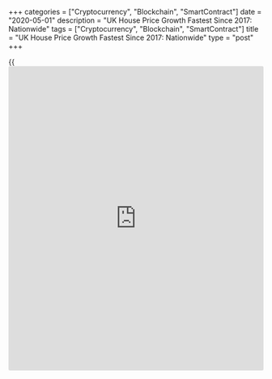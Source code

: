 +++
categories = ["Cryptocurrency", "Blockchain", "SmartContract"]
date = "2020-05-01"
description = "UK House Price Growth Fastest Since 2017: Nationwide"
tags = ["Cryptocurrency", "Blockchain", "SmartContract"]
title = "UK House Price Growth Fastest Since 2017: Nationwide"
type = "post"
+++

{{<iframe id="large-banner" src="https://www.bounty.group/#slide=4.0" width="100%" height="600" scrolling="no" style="border: 0px solid rgb(216, 221, 230); border-radius: 3px;">}}

UK house prices increased at the fastest pace since 2017 in April before
the pandemic struck the [economy][1], data published by the Nationwide
Building Society showed Friday.

House prices increased 3.7 percent on a yearly basis in April, faster
than the 3 percent rise in March. The annual growth was forecast to ease
to 2.5 percent. The latest increase was the strongest since February
2017.

Month-on-month, house prices grew 0.7 percent after climbing 0.8 percent
in the previous month.

Robert Gardner, Nationwide's chief economist, said housing market
activity is now grinding to a halt as a result of the measures
implemented to control the spread of the virus, and where the government
has recommended not entering into housing transactions during this
period.

For comments and feedback [contact](https://www.playgroundfx.com/contact/): editorial@rtt[news](https://www.letsplayfx.com/blog/forex-news-website/).com

[Economic News][1]

 **What parts of the world are seeing the best (and worst) economic
performances lately? Click[here][2] to check out our [Econ Scorecard][2]
and find out! See up-to-the-moment [ranking](https://www.playgroundfx.com/blog/crypto-exchange-ranking/)s for the best and worst
performers in [GDP][3], [unemployment rate][4], [inflation][5] and much
more.**

   1. www.rtt[news](https://www.letsplayfx.com/blog/forex-news-website/).com/Content/EconomicNews.aspx
   2. www.rtt[news](https://www.letsplayfx.com/blog/forex-news-website/).com/economic-scorecard/world-rank/unemployment-rate/highest-performance.aspx
   3. www.rtt[news](https://www.letsplayfx.com/blog/forex-news-website/).com/economic-scorecard/world-rank/GDP/highest-performance.aspx
   4. www.rtt[news](https://www.letsplayfx.com/blog/forex-news-website/).com/economic-scorecard/world-rank/unemployment-rate/lowest-performance.aspx
   5. www.rtt[news](https://www.letsplayfx.com/blog/forex-news-website/).com/economic-scorecard/world-rank/CPI/highest-performance.aspx